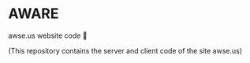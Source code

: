 # AWARE
awse.us website code 🤫

(This repository contains the server and client code of the site awse.us)

